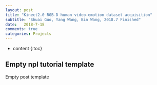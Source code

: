 ```yaml
---
layout: post
title: "Kinect2.0 RGB-D human video-emotion dataset acquisition"
subtitle: "Shuai Guo, Yang Wang, Bin Wang, 2018.7 Finished"
date:   2018-7-18
comments: true
categories: Projects
---
```


* content
{:toc}

## Empty npl tutorial template

Empty post template